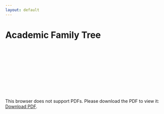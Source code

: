 ```yaml
---
layout: default
---
```


# Academic Family Tree

<object data="https://alephmembeth.github.io/files/tree.pdf" type="application/pdf" width="1000px" height="4500px">
   <embed src="https://alephmembeth.github.io/files/tree.pdf">
      <p>This browser does not support PDFs. Please download the PDF to view it: <a href="https://alephmembeth.github.io/files/tree.pdf">Download PDF</a>.</p>
   </embed>
</object>
